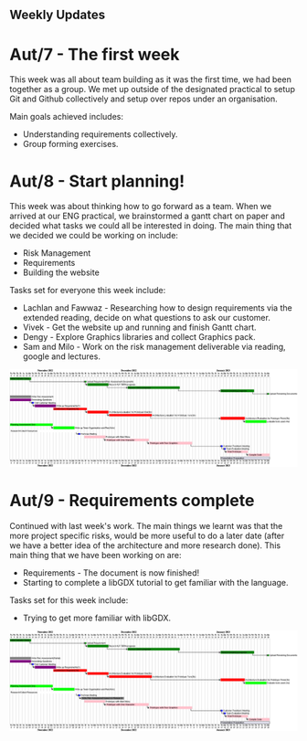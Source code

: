 ## Weekly Updates

# Aut/7 - The first week

This week was all about team building as it was the first time, 
we had been together as a group. We met up outside of the designated 
practical to setup Git and Github collectively and setup over repos 
under an organisation.

Main goals achieved includes:


* Understanding requirements collectively.
* Group forming exercises.

# Aut/8 - Start planning!

This week was about thinking how to go forward as a team. 
When we arrived at our ENG practical, we brainstormed a gantt chart
on paper and decided what tasks we could all be interested in
doing. The main thing that we decided we could be working on include:

* Risk Management
* Requirements
* Building the website

Tasks set for everyone this week include:

* Lachlan and Fawwaz - Researching how to design requirements
via the extended reading, decide on what questions to ask our
customer.
* Vivek - Get the website up and running and finish Gantt chart.
* Dengy - Explore Graphics libraries and collect Graphics pack.
* Sam and Milo - Work on the risk management deliverable via
reading, google and lectures.

![Picture of the initial gantt chart](initial_gantt.png)

# Aut/9 - Requirements complete

Continued with last week's work. The main things we learnt was
that the more project specific risks, would be more useful to
do a later date (after we have a better idea of the architecture
and more research done).
This main thing that we have been working on are:

* Requirements - The document is now finished!
* Starting to complete a libGDX tutorial to get familiar
with the language.

Tasks set for this week include:

* Trying to get more familiar with libGDX.

![Picture of the aut/9 gantt chart](aut9.png)


